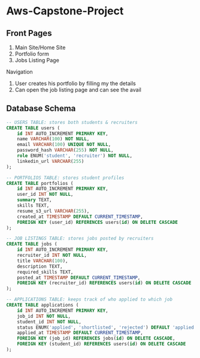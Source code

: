 # Aws-Capstone-Project

## Front Pages
1. Main Site/Home Site
2. Portfolio form 
3. Jobs Listing Page

Navigation
1. User creates his portfolio by filling my the details
2. Can open the job listing page and can see the avail




## Database Schema
```sql
-- USERS TABLE: stores both students & recruiters
CREATE TABLE users (
    id INT AUTO_INCREMENT PRIMARY KEY,
    name VARCHAR(100) NOT NULL,
    email VARCHAR(100) UNIQUE NOT NULL,
    password_hash VARCHAR(255) NOT NULL,
    role ENUM('student', 'recruiter') NOT NULL,
    linkedin_url VARCHAR(255)
);

-- PORTFOLIOS TABLE: stores student profiles
CREATE TABLE portfolios (
    id INT AUTO_INCREMENT PRIMARY KEY,
    user_id INT NOT NULL,
    summary TEXT,
    skills TEXT,
    resume_s3_url VARCHAR(255),
    created_at TIMESTAMP DEFAULT CURRENT_TIMESTAMP,
    FOREIGN KEY (user_id) REFERENCES users(id) ON DELETE CASCADE
);

-- JOB LISTINGS TABLE: stores jobs posted by recruiters
CREATE TABLE jobs (
    id INT AUTO_INCREMENT PRIMARY KEY,
    recruiter_id INT NOT NULL,
    title VARCHAR(100),
    description TEXT,
    required_skills TEXT,
    posted_at TIMESTAMP DEFAULT CURRENT_TIMESTAMP,
    FOREIGN KEY (recruiter_id) REFERENCES users(id) ON DELETE CASCADE
);

-- APPLICATIONS TABLE: keeps track of who applied to which job
CREATE TABLE applications (
    id INT AUTO_INCREMENT PRIMARY KEY,
    job_id INT NOT NULL,
    student_id INT NOT NULL,
    status ENUM('applied', 'shortlisted', 'rejected') DEFAULT 'applied',
    applied_at TIMESTAMP DEFAULT CURRENT_TIMESTAMP,
    FOREIGN KEY (job_id) REFERENCES jobs(id) ON DELETE CASCADE,
    FOREIGN KEY (student_id) REFERENCES users(id) ON DELETE CASCADE
);
```

